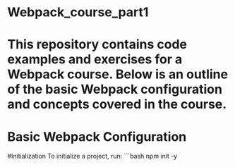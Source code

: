 # Webpack_course_part1
# This repository contains code examples and exercises for a Webpack course. Below is an outline of the basic Webpack configuration and concepts covered in the course. 
# Basic Webpack Configuration  
#Initialization  To initialize a project, run:  ```bash npm init -y
